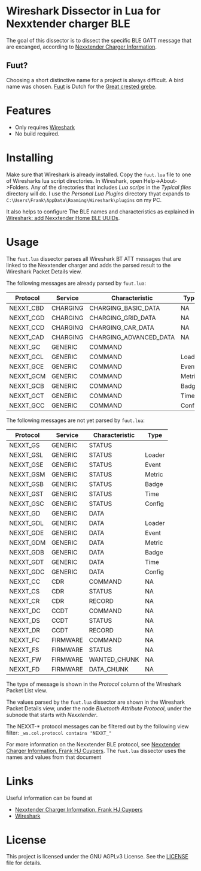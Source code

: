 # Wireshark Dissector in Lua for Nexxtender charger BLE

The goal of this dissector is to dissect the specific BLE GATT message that are excanged,
according to 
[Nexxtender Charger Information](https://github.com/FrankHJCuypers/Gaai/wiki/Nexxtender-Charger-Information).

## Fuut?

Choosing a short distinctive name for a project is always difficult.
A bird name was chosen.
[Fuut](https://nl.wikipedia.org/wiki/Fuut) is Dutch for the
[Great crested grebe](https://en.wikipedia.org/wiki/Great_crested_grebe).

# Features

- Only requires [Wireshark](https://www.wireshark.org/)
- No build required.

# Installing 
Make sure that Wireshark is already installed.
Copy the `fuut.lua` file to one of Wiresharks lua script directories.
In Wireshark, open Help->About->Folders.
Any of the directories that includes *Lua scrips* in the *Typical files* directory will do.
I use the *Personal Lua Plugins* directory thyat expands to 
`C:\Users\Frank\AppData\Roaming\Wireshark\plugins` on my PC.

It also helps to configure The BLE names and characteristics as explained in 
[Wireshark: add Nexxtender Home BLE UUIDs](https://github.com/FrankHJCuypers/Gaai/wiki/Analyzing-Bluetooth-Low-Energy-Traffic#wireshark-add-nexxtender-home-ble-uuids).

# Usage

The `fuut.lua` dissector parses all Wireshark BT ATT messages that are linked to the Nexxtender charger
and adds the parsed result to the Wireshark Packet Details view.

The following messages are already parsed by `fuut.lua`:

| Protocol  | Service  | Characteristic         | Type   |
| --------- | -------- | ---------------------- | ------ |
| NEXXT_CBD | CHARGING | CHARGING_BASIC_DATA    | NA     |
| NEXXT_CGD | CHARGING | CHARGING_GRID_DATA     | NA     |
| NEXXT_CCD | CHARGING | CHARGING_CAR_DATA      | NA     |
| NEXXT_CAD | CHARGING | CHARGING_ADVANCED_DATA | NA     |
| NEXXT_GC  | GENERIC  | COMMAND                |        |
| NEXXT_GCL | GENERIC  | COMMAND                | Loader |
| NEXXT_GCE | GENERIC  | COMMAND                | Event  |
| NEXXT_GCM | GENERIC  | COMMAND                | Metric |
| NEXXT_GCB | GENERIC  | COMMAND                | Badge  |
| NEXXT_GCT | GENERIC  | COMMAND                | Time   |
| NEXXT_GCC | GENERIC  | COMMAND                | Config |

The following messages are not yet parsed by `fuut.lua`:

| Protocol  | Service  | Characteristic         | Type   |
| --------- | ---------| ---------------------- | ------ |
| NEXXT_GS  | GENERIC  | STATUS                 |        |
| NEXXT_GSL | GENERIC  | STATUS                 | Loader |
| NEXXT_GSE | GENERIC  | STATUS                 | Event  |
| NEXXT_GSM | GENERIC  | STATUS                 | Metric |
| NEXXT_GSB | GENERIC  | STATUS                 | Badge  |
| NEXXT_GST | GENERIC  | STATUS                 | Time   |
| NEXXT_GSC | GENERIC  | STATUS                 | Config |
| NEXXT_GD  | GENERIC  | DATA                   |        |
| NEXXT_GDL | GENERIC  | DATA                   | Loader |
| NEXXT_GDE | GENERIC  | DATA                   | Event  |
| NEXXT_GDM | GENERIC  | DATA                   | Metric |
| NEXXT_GDB | GENERIC  | DATA                   | Badge  |
| NEXXT_GDT | GENERIC  | DATA                   | Time   |
| NEXXT_GDC | GENERIC  | DATA                   | Config |
| NEXXT_CC  | CDR      | COMMAND                | NA     |
| NEXXT_CS  | CDR      | STATUS                 | NA     |
| NEXXT_CR  | CDR      | RECORD                 | NA     |
| NEXXT_DC  | CCDT     | COMMAND                | NA     |
| NEXXT_DS  | CCDT     | STATUS                 | NA     |
| NEXXT_DR  | CCDT     | RECORD                 | NA     |
| NEXXT_FC  | FIRMWARE | COMMAND                | NA     |
| NEXXT_FS  | FIRMWARE | STATUS                 | NA     |
| NEXXT_FW  | FIRMWARE | WANTED_CHUNK           | NA     |
| NEXXT_FD  | FIRMWARE | DATA_CHUNK             | NA     |

The type of message is shown in the *Protocol* column of the Wireshark Packet List view.

The values parsed by the `fuut.lua` dissector are shown in the Wireshark Packet Details view,
under the node *Bluetooth Attribute Protocol*, 
under the subnode that starts with *Nexxtender*.

The NEXXT-\* protocol messages can be filtered out by the following view filter: `_ws.col.protocol contains "NEXXT_"`

For more information on the Nexxtender BLE protocol, see 
[Nexxtender Charger Information, Frank HJ Cuypers](https://github.com/FrankHJCuypers/Gaai/wiki/Nexxtender-Charger-Information).
The `fuut.lua` dissector uses the names and values from that document

# Links

Useful information can be found at

- [Nexxtender Charger Information, Frank HJ Cuypers](https://github.com/FrankHJCuypers/Gaai/wiki/Nexxtender-Charger-Information)
- [Wireshark](https://www.wireshark.org/)
# License

This project is licensed under the GNU AGPLv3 License. See the [LICENSE](LICENSE) file for details.



